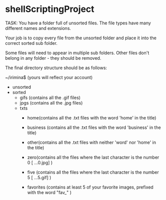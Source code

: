 # shellScriptingProject
TASK: You have a folder full of unsorted files. The file
types have many different names and extensions.

Your job is to copy every file from the unsorted
folder and place it into the correct sorted sub folder.

Some files will need to appear in multiple sub
folders. Other files don't belong in any folder - they
should be removed.

The final directory structure should be as follows:

~/irimina$ (yours will reflect your account)
- unsorted
- sorted
    - gifs (contains all the .gif files)
    - jpgs (contains all the .jpg files)
    - txts
        - home(contains all the .txt files with the word 'home' in the title)

        - business (contains all the .txt files with the word 'business' in the title)

        - other(contains all the .txt files with neither 'word' nor 'home' in the title)

        - zero(contains all the files where the last character is the number 0 [ ...0.jpg] )

        - five (contains all the files where the last character is the number 5 [ ...5.gif] )

        - favorites (contains at least 5 of your favorite images, prefixed with the word "fav_" )
